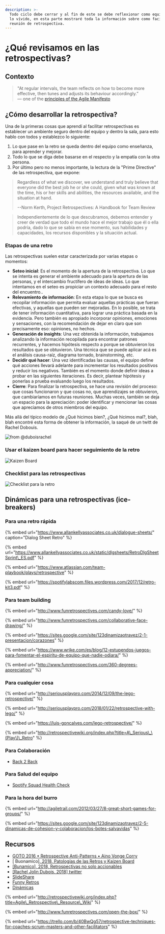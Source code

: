```yaml
---
description: >-
  Todo ciclo debe cerrar y al fin de este se debe reflexionar como equipo sobre
  lo vívido, en esta parte mostraré toda la información sobre como facilitar una
  reunión de retrospectiva.
---
```


# ¿Qué revisamos en las retrospectivas?

## Contexto

> "At regular intervals, the team reflects on how to become more effective, then tunes and adjusts its behaviour accordingly.”  
> — one of the [principles of the Agile Manifesto](http://agilemanifesto.org/principles.html)

## ¿Cómo desarrollar la retrospectiva?

Una de la primeras cosas que aprendí al facilitar retrospectivas es establecer un ambiente seguro dentro del equipo y dentro la sala, para esto hablo con todos y establezco lo siguiente:

1. Lo que pase en la retro se queda dentro del equipo como enseñanza, para aprender y mejorar.
2. Todo lo que se diga debe basarse en el respecto y la empatía con la otra persona.
3. Por último pero no menos importante, la lectura de la "Prime Directive" de las retrospectiva, que expone:

> Regardless of what we discover, we understand and truly believe that everyone did the best job he or she could, given what was known at the time, his or her skills and abilities, the resources available, and the situation at hand.
>
>  --Norm Kerth, Project Retrospectives: A Handbook for Team Review

> Independientemente de lo que descubramos, debemos entender y creer de verdad que todo el mundo hace el mejor trabajo que él o ella podría, dado lo que se sabía en ese momento, sus habilidades y capacidades, los recursos disponibles y la situación actual.

### Etapas de una retro

Las retrospectivas suelen estar caracterizada por varias etapas o momentos:

* **Seteo inicial**: Es el momento de la apertura de la retrospectiva. Lo que se intenta es generar el ambiente adecuado para la apertura de las personas, y el intercambio fructífero de ideas de ideas. Lo que intentamos en el seteo es propiciar un contexto adecuado para el resto del encuentro.. 
* **Relevamiento de información**: En esta etapa lo que se busca es recopilar información que permita evaluar aquellas prácticas que fueran efectivas, y aquellas que pueden ser mejoradas. En lo posible, se trata de tener información cuantitativa, para lograr una práctica basada en la evidencia. Pero también es apropiado incorporar opiniones, emociones y sensaciones, con la recomendación de dejar en claro que son precisamente eso: opiniones, no hechos. 
* **Generación de insights**: Una vez obtenida la información, trabajamos analizando la información recopilada para encontrar patrones recurrentes, y hacemos hipótesis respecto a porque se obtuvieron los resultados que se obtuvieron. Una técnica que se puede aplicar acá es el análisis causa-raíz, diagrama tornado, brainstorming, etc. 
* **Decidir qué hacer**: Una vez identificadas las causas, el equipo define qué acciones llevará adelante para incrementar los resultados positivos y reducir los negativos. También es el momento donde definir ideas a probar en las siguientes iteraciones. Es decir, plantear hipótesis y ponerlas a prueba evaluando luego los resultados. 
* **Cierre**: Para finalizar la retrospectiva, se hace una revisión del proceso: que cosas funcionaron y que cosas no, que aprendizajes se obtuvieron, que cambiaríamos en futuras reuniones. Muchas veces, también se deja un espacio para la apreciación: poder identificar y mencionar las cosas que apreciamos de otros miembros del equipo.

Más allá del típico modelo de ¿Qué hicimos bien?, ¿Qué hicimos mal?, blah, blah encontré esta forma de obtener la información, la saqué de un twitt de Rachel Dobouis.

![from @duboisrachel](.gitbook/assets/kiss.jpg)

### Usar el kaizen board para hacer seguimiento de la retro

![Kaizen Board](.gitbook/assets/kaizen-board-600.jpg)

###  Checklist para las retrospectivas

![Checklist para la retro](.gitbook/assets/image.png)

## Dinámicas para una retrospectivas \(ice-breakers\)

### Para una retro rápida

{% embed url="https://www.allankellyassociates.co.uk/dialogue-sheets/" caption="Dialog Sheet Retro" %}

{% embed url="https://www.allankellyassociates.co.uk/static/dlgsheets/RetroDlgSheetSprint\_ES.pdf" %}

{% embed url="https://www.atlassian.com/team-playbook/plays/retrospective" %}

{% embed url="https://spotifylabscom.files.wordpress.com/2017/12/retro-kit3.pdf" %}

### Para team building

{% embed url="http://www.funretrospectives.com/candy-love/" %}

{% embed url="http://www.funretrospectives.com/collaborative-face-drawing/" %}

{% embed url="https://sites.google.com/site/123dinamizaotravez/2-1-presentacion/corazones" %}

{% embed url="https://www.wrike.com/es/blog/12-estupendos-juegos-para-fomentar-el-espiritu-de-equipo-que-nadie-odiara/" %}

{% embed url="http://www.funretrospectives.com/360-degrees-appreciation/" %}

### Para cualquier cosa

{% embed url="http://seriousplaypro.com/2014/12/09/the-lego-retrospective/" %}

{% embed url="http://seriousplaypro.com/2018/01/22/retrospective-with-lego/" %}

{% embed url="https://luis-goncalves.com/lego-retrospective/" %}

{% embed url="http://retrospectivewiki.org/index.php?title=A\_Serious\_\(Play\)\_Retro" %}



### Para Colaboración

* [Back 2 Back](http://www.funretrospectives.com/back-to-back/)

### Para Salud del equipo

* [Spotify Squad Health Check](https://labs.spotify.com/2014/09/16/squad-health-check-model/)

### Para la hora del burro

{% embed url="http://agiletrail.com/2012/03/27/8-great-short-games-for-groups/" %}

{% embed url="https://sites.google.com/site/123dinamizaotravez/2-5-dinamicas-de-cohesion-y-colaboracion/los-botes-salvavidas" %}

## Recursos

* [GOTO 2016 • Retrospective Anti-Patterns • Aino Vonge Corry](https://www.youtube.com/watch?v=Os7_lF6VMXw)
* [\[](http://c0920343.ferozo.com/2015/07/19/kaizen-board-y-patologias-de-retrospectivas/) Buonamico[\], 2018, Patologías de las Retros y Kaizen Board](http://c0920343.ferozo.com/2015/07/19/kaizen-board-y-patologias-de-retrospectivas/)
* [\[Bunamico\], 2018, Retrospectivas no solo accionables](http://www.caminoagil.com/2016/07/29/retrospectivas-agiles-no-solo-accionables/)
* [\[Rachel Jolin Dubois, 2018\] twitter](https://twitter.com/duboisrachel)
* [SlideShare](https://es.slideshare.net/jchyip/a-guide-forpreparingandfacilitatingretrospectives)
* [Funny Retros](http://www.funretrospectives.com/category/team-building/)
* [Dinámicas](https://sites.google.com/site/123dinamizaotravez/2-5-dinamicas-de-cohesion-y-colaboracion)

{% embed url="http://retrospectivewiki.org/index.php?title=Agile\_Retrospective\_Resource\_Wiki" %}

{% embed url="http://www.funretrospectives.com/open-the-box/" %}

{% embed url="https://trello.com/b/40BwQg57/retrospective-techniques-for-coaches-scrum-masters-and-other-facilitators" %}



